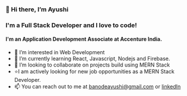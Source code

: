### 👋 Hi there, I’m Ayushi
### I'm a Full Stack Developer and I love to code!
#### I'm an Application Development Associate at Accenture India.
- 👀 I’m interested in Web Development
- 🌱 I’m currently learning React, Javascript, Nodejs and Firebase.
- 💞️ I’m looking to collaborate on projects build using MERN Stack
- ⭐I am actively looking for new job opportunities as a MERN Stack Developer.
- 📫 You can reach out to me at banodeayushi@gmail.com or [linkedIn](https://www.linkedin.com/in/ayushi-banode-150b15169/)

<!---
Ayushi1612/Ayushi1612 is a ✨ special ✨ repository because its `README.md` (this file) appears on your GitHub profile.
You can click the Preview link to take a look at your changes.
--->

